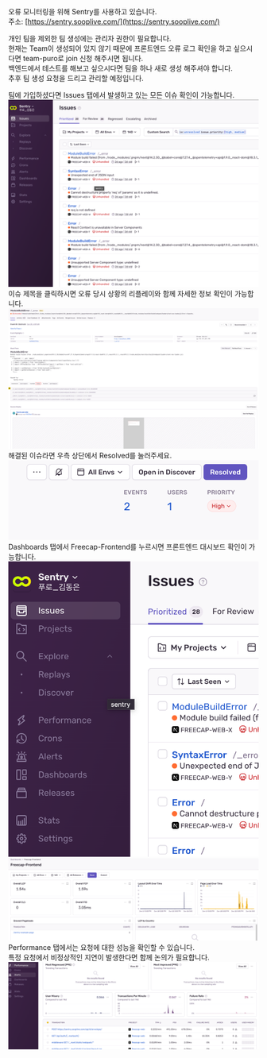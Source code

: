 오류 모니터링을 위해 Sentry를 사용하고 있습니다.  
주소: [https://sentry.sooplive.com/](https://sentry.sooplive.com/)

개인 팀을 제외한 팀 생성에는 관리자 권한이 필요합니다.  
현재는 Team이 생성되어 있지 않기 때문에 프론트엔드 오류 로그 확인을 하고 싶으시다면 team-puro로 join 신청 해주시면 됩니다.  
백엔드에서 테스트를 해보고 싶으시다면 팀을 하나 새로 생성 해주셔야 합니다.  
추후 팀 생성 요청을 드리고 관리할 예정입니다.

팀에 가입하셨다면 Issues 탭에서 발생하고 있는 모든 이슈 확인이 가능합니다.  
![image](uploads/d111efff8c5f4c3708836946a78d3ac2/image.png)  
이슈 제목을 클릭하시면 오류 당시 상황의 리플레이와 함께 자세한 정보 확인이 가능합니다.  
![image](uploads/81475ebe86329243c9028e9c4fe55d47/image.png)
해결된 이슈라면 우측 상단에서 Resolved를 눌러주세요.  
![image](uploads/c7faece0dbcdce984eb10ad3ea579a7e/image.png)  
Dashboards 탭에서 Freecap-Frontend를 누르시면 프론트엔드 대시보드 확인이 가능합니다.  
![image](uploads/f9de131bc5e110274a3a1e781408ba3d/image.png)
![image](uploads/abc18e7c6222b117de615f4c0016794b/image.png)
Performance 탭에서는 요청에 대한 성능을 확인할 수 있습니다.  
특정 요청에서 비정상적인 지연이 발생한다면 함께 논의가 필요합니다.  
![image](uploads/f7c69122b9e6cd80e2fd6a115d118c50/image.png)